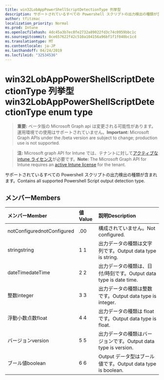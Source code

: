 ```yaml
---
title: win32LobAppPowerShellScriptDetectionType 列挙型
description: サポートされているすべての Powershell スクリプトの出力検出の種類が含まれます。
author: tfitzmac
localization_priority: Normal
ms.prod: Intune
ms.openlocfilehash: 4dc45a3b7ec8fe2732a89022fd3c74c0959bbc1c
ms.sourcegitcommit: 0ce657622f42c510a104156a96bf1f1f040bc1cd
ms.translationtype: MT
ms.contentlocale: ja-JP
ms.lasthandoff: 04/24/2019
ms.locfileid: "32534536"
---
```

# <a name="win32lobapppowershellscriptdetectiontype-enum-type"></a><span data-ttu-id="a8b3e-103">win32LobAppPowerShellScriptDetectionType 列挙型</span><span class="sxs-lookup"><span data-stu-id="a8b3e-103">win32LobAppPowerShellScriptDetectionType enum type</span></span>

> <span data-ttu-id="a8b3e-104">**重要:** ベータ版の Microsoft Graph api は変更される可能性があります。運用環境での使用はサポートされていません。</span><span class="sxs-lookup"><span data-stu-id="a8b3e-104">**Important:** Microsoft Graph APIs under the /beta version are subject to change; production use is not supported.</span></span>

> <span data-ttu-id="a8b3e-105">**注:** Microsoft graph API for Intune では、テナントに対して[アクティブな intune ライセンス](https://go.microsoft.com/fwlink/?linkid=839381)が必要です。</span><span class="sxs-lookup"><span data-stu-id="a8b3e-105">**Note:** The Microsoft Graph API for Intune requires an [active Intune license](https://go.microsoft.com/fwlink/?linkid=839381) for the tenant.</span></span>

<span data-ttu-id="a8b3e-106">サポートされているすべての Powershell スクリプトの出力検出の種類が含まれます。</span><span class="sxs-lookup"><span data-stu-id="a8b3e-106">Contains all supported Powershell Script output detection type.</span></span>

## <a name="members"></a><span data-ttu-id="a8b3e-107">メンバー</span><span class="sxs-lookup"><span data-stu-id="a8b3e-107">Members</span></span>
|<span data-ttu-id="a8b3e-108">メンバー</span><span class="sxs-lookup"><span data-stu-id="a8b3e-108">Member</span></span>|<span data-ttu-id="a8b3e-109">値</span><span class="sxs-lookup"><span data-stu-id="a8b3e-109">Value</span></span>|<span data-ttu-id="a8b3e-110">説明</span><span class="sxs-lookup"><span data-stu-id="a8b3e-110">Description</span></span>|
|:---|:---|:---|
|<span data-ttu-id="a8b3e-111">notConfigured</span><span class="sxs-lookup"><span data-stu-id="a8b3e-111">notConfigured</span></span>|<span data-ttu-id="a8b3e-112">.0</span><span class="sxs-lookup"><span data-stu-id="a8b3e-112">0</span></span>|<span data-ttu-id="a8b3e-113">構成されていません。</span><span class="sxs-lookup"><span data-stu-id="a8b3e-113">Not configured.</span></span>|
|<span data-ttu-id="a8b3e-114">string</span><span class="sxs-lookup"><span data-stu-id="a8b3e-114">string</span></span>|<span data-ttu-id="a8b3e-115">1 </span><span class="sxs-lookup"><span data-stu-id="a8b3e-115">1</span></span>|<span data-ttu-id="a8b3e-116">出力データの種類は文字列です。</span><span class="sxs-lookup"><span data-stu-id="a8b3e-116">Output data type is string.</span></span>|
|<span data-ttu-id="a8b3e-117">dateTime</span><span class="sxs-lookup"><span data-stu-id="a8b3e-117">dateTime</span></span>|<span data-ttu-id="a8b3e-118">2 </span><span class="sxs-lookup"><span data-stu-id="a8b3e-118">2</span></span>|<span data-ttu-id="a8b3e-119">出力データの種類は、日付/時刻です。</span><span class="sxs-lookup"><span data-stu-id="a8b3e-119">Output data type is date time.</span></span>|
|<span data-ttu-id="a8b3e-120">整数</span><span class="sxs-lookup"><span data-stu-id="a8b3e-120">integer</span></span>|<span data-ttu-id="a8b3e-121">3 </span><span class="sxs-lookup"><span data-stu-id="a8b3e-121">3</span></span>|<span data-ttu-id="a8b3e-122">出力データの種類は整数です。</span><span class="sxs-lookup"><span data-stu-id="a8b3e-122">Output data type is integer.</span></span>|
|<span data-ttu-id="a8b3e-123">浮動小数点数</span><span class="sxs-lookup"><span data-stu-id="a8b3e-123">float</span></span>|<span data-ttu-id="a8b3e-124">4 </span><span class="sxs-lookup"><span data-stu-id="a8b3e-124">4</span></span>|<span data-ttu-id="a8b3e-125">出力データの種類は float です。</span><span class="sxs-lookup"><span data-stu-id="a8b3e-125">Output data type is float.</span></span>|
|<span data-ttu-id="a8b3e-126">バージョン</span><span class="sxs-lookup"><span data-stu-id="a8b3e-126">version</span></span>|<span data-ttu-id="a8b3e-127">5 </span><span class="sxs-lookup"><span data-stu-id="a8b3e-127">5</span></span>|<span data-ttu-id="a8b3e-128">出力データの種類はバージョンです。</span><span class="sxs-lookup"><span data-stu-id="a8b3e-128">Output data type is version.</span></span>|
|<span data-ttu-id="a8b3e-129">ブール値</span><span class="sxs-lookup"><span data-stu-id="a8b3e-129">boolean</span></span>|<span data-ttu-id="a8b3e-130">6 </span><span class="sxs-lookup"><span data-stu-id="a8b3e-130">6</span></span>|<span data-ttu-id="a8b3e-131">Output データ型はブール値です。</span><span class="sxs-lookup"><span data-stu-id="a8b3e-131">Output data type is boolean.</span></span>|






